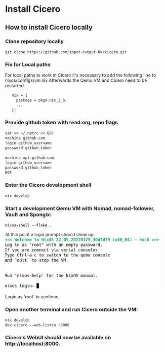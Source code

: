 # Install Cicero

## How to install Cicero locally

### Clone repository locally

```
git clone https://github.com/input-output-hk/cicero.git
```

### Fix for Local paths

For local paths to work in Cicero it's necessary to add the following line to nixos/configs/vm.nix
Afterwards the Qemu VM and Cicero need to be restarted.

```
   nix = {
     package = pkgs.nix_2_5;
	 ...
   };
```

### Provide github token with read:org, repo flags

```
cat >> ~/.netrc << EOF
machine github.com
login github_username
password github_token

machine api.github.com
login github_username
password github_token
EOF
```

### Enter the Cicero development shell
```
nix develop
```

### Start a development Qemu VM with Nomad, nomad-follower, Vault and Spongix:
```
nixos-shell --flake .
```
At this point a login prompt should show up:
![Cicero Qemu Prompt](./cicero_qemu_prompt.png "Cicero Qemu Prompt")

Login as 'root' to continue.

### Open another terminal and run Cicero outside the VM:
```
nix develop
dev-cicero --web-listen :8000
```

### Cicero's WebUI should now be available on http://localhost:8000.
